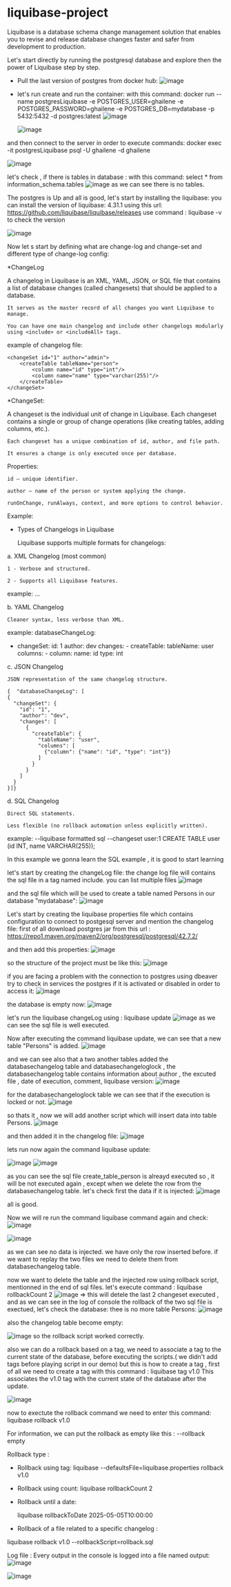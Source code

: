 # liquibase-project

Liquibase is a database schema change management solution that enables you to revise and release database changes faster and safer from development to production.

Let's start directly by running the postgresql database and explore then the power of Liquibase step by step.

- Pull the last version of postgres from docker hub:
  ![image](https://github.com/user-attachments/assets/17d2dce6-c784-4262-a2b6-a73ce2a8f4cf)

- let's run create and run the container:
with this command:  docker run --name postgresLiquibase -e POSTGRES_USER=ghailene -e POSTGRES_PASSWORD=ghailene -e POSTGRES_DB=mydatabase -p 5432:5432 -d postgres:latest
  ![image](https://github.com/user-attachments/assets/a3090906-0948-4db5-a769-823a8fc07eac)
  
  ![image](https://github.com/user-attachments/assets/6ea6550c-76f6-420d-88f6-63367da3778a)

  
and then connect to the server in order to execute commands:
docker exec -it postgresLiquibase psql -U ghailene -d ghailene

![image](https://github.com/user-attachments/assets/83f691e4-b57b-4f56-802b-8dba8cfc977b)

let's check , if there is tables in database : with this command: select * from information_schema.tables
![image](https://github.com/user-attachments/assets/73531dce-155a-4a37-92d3-e5fe79ac5250)
as we can see there is no tables.

The postgres is Up and all is good,
let's start by installing the liquibase:
you can install the version of liquibase: 4.31.1 using this url:
https://github.com/liquibase/liquibase/releases
use command : liquibase -v to check the version

![image](https://github.com/user-attachments/assets/bc06bcac-8fcb-4c60-aaba-90418ac88a0b)

Now let s start by defining what are change-log and change-set and different type of change-log config:

*ChangeLog

A changelog in Liquibase is an XML, YAML, JSON, or SQL file that contains a list of database changes (called changesets) that should be applied to a database.

    It serves as the master record of all changes you want Liquibase to manage.

    You can have one main changelog and include other changelogs modularly using <include> or <includeAll> tags.

example of changelog file:
<databaseChangeLog
    xmlns="http://www.liquibase.org/xml/ns/dbchangelog"
    xmlns:xsi="http://www.w3.org/2001/XMLSchema-instance"
    xsi:schemaLocation="http://www.liquibase.org/xml/ns/dbchangelog
     http://www.liquibase.org/xml/ns/dbchangelog/dbchangelog-4.3.xsd">

    <changeSet id="1" author="admin">
        <createTable tableName="person">
            <column name="id" type="int"/>
            <column name="name" type="varchar(255)"/>
        </createTable>
    </changeSet>

</databaseChangeLog>

*ChangeSet:

A changeset is the individual unit of change in Liquibase. Each changeset contains a single or group of change operations (like creating tables, adding columns, etc.).

    Each changeset has a unique combination of id, author, and file path.

    It ensures a change is only executed once per database.

 Properties:

    id – unique identifier.

    author – name of the person or system applying the change.

    runOnChange, runAlways, context, and more options to control behavior.
  

Example:
<changeSet id="2" author="user123">
    <addColumn tableName="person">
        <column name="email" type="varchar(255)"/>
    </addColumn>
</changeSet>


* Types of Changelogs in Liquibase

  Liquibase supports multiple formats for changelogs:
  
a. XML Changelog (most common)

    1 - Verbose and structured.

    2 - Supports all Liquibase features.
  example: <databaseChangeLog>...</databaseChangeLog>

b. YAML Changelog

    Cleaner syntax, less verbose than XML.

example:
    databaseChangeLog:
  - changeSet:
      id: 1
      author: dev
      changes:
        - createTable:
            tableName: user
            columns:
              - column:
                  name: id
                  type: int

  
c. JSON Changelog

    JSON representation of the same changelog structure.

    {  "databaseChangeLog": [
    {
      "changeSet": {
        "id": "1",
        "author": "dev",
        "changes": [
          {
            "createTable": {
              "tableName": "user",
              "columns": [
                {"column": {"name": "id", "type": "int"}}
              ]
            }
          }
        ]
      }
    }]}
  

d. SQL Changelog

    Direct SQL statements.

    Less flexible (no rollback automation unless explicitly written).

  example:
  --liquibase formatted sql
  --changeset user:1
  CREATE TABLE user (id INT, name VARCHAR(255));


In this example we gonna learn the SQL example , it is good to start learning 

let's start by creating the changeLog file:
the change log file will contains the sql file in a tag named include.
you can list multiple files
![image](https://github.com/user-attachments/assets/088c80ca-ba1b-4304-b494-ead325aa8225)

and the sql file which will be used to create  a table named Persons in our database "mydatabase":
![image](https://github.com/user-attachments/assets/a2c392d2-d252-477e-be8d-96941fb675e3)


Let's start by creating the liquibase properties file which contains configuration to connect to postgesql server and mention the changelog file:
first of all download postgres jar from this url :
https://repo1.maven.org/maven2/org/postgresql/postgresql/42.7.2/

and then add this properties:
![image](https://github.com/user-attachments/assets/76194477-9a34-444d-a366-037fd8f73c85)


so the structure of the project must be like this:
![image](https://github.com/user-attachments/assets/75506724-8a8e-427f-a988-1917544dc845)

if you are facing a problem with the connection to postgres using dbeaver try to check in services the postgres if it is activated or disabled in order to access it:
![image](https://github.com/user-attachments/assets/f86538c4-cf7c-460e-928a-1e2f784a4eff)

the database is empty now:
![image](https://github.com/user-attachments/assets/3fe84150-da5e-4f67-a7a6-1ff870a53868)

let's run the liquibase changeLog using : liquibase update
![image](https://github.com/user-attachments/assets/00e94156-440c-4fce-a5f9-9dd6dcd0254c)
 as we can see the sql file is well executed.

Now after executing the command liquibase update, we can see that a new table "Persons" is added.
![image](https://github.com/user-attachments/assets/0322d5a8-bf23-4fdc-9b2d-5149f367d658)

and we can see also that a two another tables added
the databasechangelog table and databasechangeloglock , 
the databasechangelog table contains information about author , the excuted file , date of execution, comment, liquibase version:
![image](https://github.com/user-attachments/assets/4b179d3b-c3dd-487b-bce9-6115ee84b1db)

for the databasechangeloglock table we can see that if the execution is locked or not.
![image](https://github.com/user-attachments/assets/06480ea8-36d1-4156-9d76-3f7e32267b2e)

so thats it , now we will add another script which will insert data into table Persons.
![image](https://github.com/user-attachments/assets/b38adf1a-d649-40f1-bd55-8d737591daf5)

and then added it in the changelog file:
![image](https://github.com/user-attachments/assets/1e4dc4cf-5ee1-4c81-97f8-d6480d10e163)

lets run now again the command liquibase update:

![image](https://github.com/user-attachments/assets/72ddebcb-4f95-4d85-8187-191562d92d2a)
![image](https://github.com/user-attachments/assets/8a59cbc3-42f5-4745-9aa3-a684a8ebe272)

as you can see the sql file create_table_person is alreayd executed so , it will be not executed again , except when we delete the row from the databasechangelog table.
let's check first the data if it is injected:
![image](https://github.com/user-attachments/assets/b0402d3d-fbef-4729-aad1-b0682466d42a)

all is good.

Now we will re run the command liquibase command again and check:
![image](https://github.com/user-attachments/assets/6157333f-fdb7-4260-9cee-baed32125ea2)

![image](https://github.com/user-attachments/assets/9373fac1-5f82-4142-b71f-4d9723d968a8)

as we can see no data is injected. we have only the row inserted before.
if we want to replay the two files we need to delete them from databasechangelog table.

now we want to delete the table and the injected row using rollback script, mentionned in the end of sql files.
let's execute command : liquibase rollbackCount 2
![image](https://github.com/user-attachments/assets/3eee8624-05a5-4b89-b446-7497807c7952)
=> this will detele the last 2 changeset executed , and as we can see in the log of console the rollback of the two sql file is exectued, let's check the database:
thee is no more table Persons:
![image](https://github.com/user-attachments/assets/b43ab549-b558-4e06-b04b-fc7ecf597b73)

also the changelog table become empty:

![image](https://github.com/user-attachments/assets/b6de30fe-b69e-4a91-9219-e7a05db2986c)
so the rollback script worked correctly.

also we can do a rollback based on a tag, we need to associate a tag to the current state of the database, before executing the scripts.( we didn't add tags before playing script in our demo) but this is how to create a tag , first of all we need to create a tag with this command : liquibase tag v1.0
This associates the v1.0 tag with the current state of the database after the update.

![image](https://github.com/user-attachments/assets/dbcdf287-f61a-449a-b613-e5d90a23ed42)

now to exectute the rollback command we need to enter this command: liquibase rollback v1.0

For information, we can put the rollback as empty like this : --rollback empty


Rollback type :
 * Rollback using tag:
   liquibase --defaultsFile=liquibase.properties rollback v1.0


 * Rollback using count:
   liquibase rollbackCount 2

 * Rollback until a date:

   liquibase rollbackToDate 2025-05-05T10:00:00

 *  Rollback of a file related to a specific changelog :

   liquibase rollback v1.0 --rollbackScript=rollback.sql

Log file :
Every output in the console is logged into a file named output:
![image](https://github.com/user-attachments/assets/cb754b97-27c6-4e88-938c-08abdd95aa35)

![image](https://github.com/user-attachments/assets/273403ff-02fc-4952-bd67-cd8cd4f6badb)

